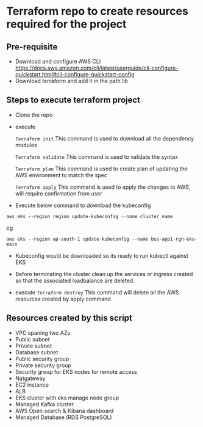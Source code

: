 # Terraform repo to create resources required for the project #

## Pre-requisite ##
- Download and configure AWS CLI https://docs.aws.amazon.com/cli/latest/userguide/cli-configure-quickstart.html#cli-configure-quickstart-config
- Download terraform and add it in the path lib

## Steps to execute terraform project ##
- Clone the repo
- execute 

    `Terraform init`        This command is used to download all the dependency modules 

    `Terraform validate`    This command is used to validate the syntax

    `Terraform plan`        This command is used to create plan of updating the AWS environment to match the spec

    `Terraform apply`       This command is used to apply the changes to AWS, will require confirmation from user

- Execute below command to download the kubeconfig

`aws eks --region region update-kubeconfig --name cluster_name`

eg

`aws eks --region ap-south-1 update-kubeconfig --name bus-app1-rgn-eks-main`

- Kubeconfig would be downloaded so its ready to run kubectl against EKS    

- Before terminating the cluster clean up the services or ingress created so that the associated loadbalance are deleted.
- execute
    `Terraform destroy`    This command will delete all the AWS resources created by apply command

## Resources created by this script
- VPC spaning two AZs
- Public subnet
- Private subnet
- Database subnet
- Public security group
- Private security group
- Security group for EKS nodes for remote access
- Natgateway
- EC2 instance
- ALB
- EKS cluster with eks manage node group
- Managed Kafka cluster
- AWS Open search & Kibana dashboard
- Managed Database (RDS PostgreSQL)